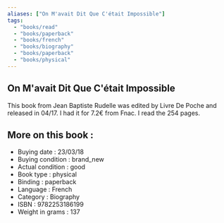 ```yaml
---
aliases: ["On M'avait Dit Que C'était Impossible"] 
tags: 
  - "books/read" 
  - "books/paperback" 
  - "books/french"
  - "books/biography"
  - "books/paperback"
  - "books/physical"
---
```



## On M'avait Dit Que C'était Impossible
This book from Jean Baptiste Rudelle was edited by Livre De Poche and released in 04/17. I had it for 7.2€ from Fnac. I read the 254 pages.

## More on this book :
- Buying date : 23/03/18
- Buying condition : brand_new
- Actual condition : good
- Book type : physical
- Binding : paperback
- Language : French
- Category : Biography
- ISBN : 9782253186199
- Weight in grams : 137
